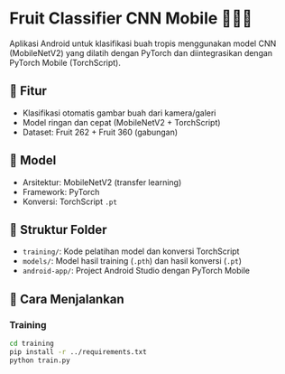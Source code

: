 # Fruit Classifier CNN Mobile 🍌🥭🍍

Aplikasi Android untuk klasifikasi buah tropis menggunakan model CNN (MobileNetV2) yang dilatih dengan PyTorch dan diintegrasikan dengan PyTorch Mobile (TorchScript).

## 📌 Fitur
- Klasifikasi otomatis gambar buah dari kamera/galeri
- Model ringan dan cepat (MobileNetV2 + TorchScript)
- Dataset: Fruit 262 + Fruit 360 (gabungan)

## 🧠 Model
- Arsitektur: MobileNetV2 (transfer learning)
- Framework: PyTorch
- Konversi: TorchScript `.pt`

## 📁 Struktur Folder
- `training/`: Kode pelatihan model dan konversi TorchScript
- `models/`: Model hasil training (`.pth`) dan hasil konversi (`.pt`)
- `android-app/`: Project Android Studio dengan PyTorch Mobile

## 🚀 Cara Menjalankan
### Training
```bash
cd training
pip install -r ../requirements.txt
python train.py
